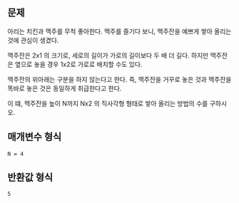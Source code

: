 ## 문제

아리는 치킨과 맥주를 무척 좋아한다. 맥주를 즐기다 보니, 맥주잔을 예쁘게 쌓아 올리는것에 관심이 생겼다. 

맥주잔은 2x1 의 크기로, 세로의 길이가 가로의 길이보다 두 배 더 길다. 하지만 맥주잔은 옆으로 놓을 경우 1x2로 가로로 배치할 수도 있다.

맥주잔의 위아래는 구분을 하지 않는다고 한다. 즉, 맥주잔을 거꾸로 놓은 것과 맥주잔을 똑바로 놓은 것은 동일하게 취급한다고 한다.

이 떄, 맥주잔을 높이 N까지 Nx2 의 직사각형 형태로 쌓아 올리는 방법의 수를 구하시오.

## 매개변수 형식

```
N = 4
```

## 반환값 형식

```
5
```